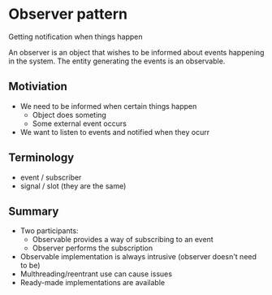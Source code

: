# Observer pattern
Getting notification when things happen

An observer is an object that wishes to be informed about events happening in the system. The entity generating the events is an observable.

## Motiviation
- We need to be informed when certain things happen
    - Object does someting
    - Some external event occurs
- We want to listen to events and notified when they ocurr

## Terminology 
- event / subscriber
- signal / slot
(they are the same)

## Summary
- Two participants:
    - Observable provides a way of subscribing to an event
    - Observer performs the subscription
- Observable implementation is always intrusive (observer doesn't need to be)
- Multhreading/reentrant use can cause issues
- Ready-made implementations are available
